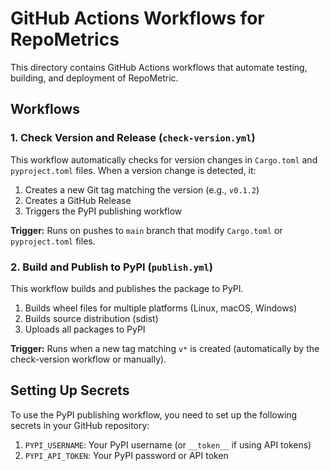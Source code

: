 # GitHub Actions Workflows for RepoMetrics

This directory contains GitHub Actions workflows that automate testing, building, and deployment of RepoMetric.

## Workflows

### 1. Check Version and Release (`check-version.yml`)

This workflow automatically checks for version changes in `Cargo.toml` and `pyproject.toml` files. When a version change is detected, it:

1. Creates a new Git tag matching the version (e.g., `v0.1.2`)
2. Creates a GitHub Release
3. Triggers the PyPI publishing workflow

**Trigger:** Runs on pushes to `main` branch that modify `Cargo.toml` or `pyproject.toml` files.

### 2. Build and Publish to PyPI (`publish.yml`)

This workflow builds and publishes the package to PyPI.

1. Builds wheel files for multiple platforms (Linux, macOS, Windows)
2. Builds source distribution (sdist)
3. Uploads all packages to PyPI

**Trigger:** Runs when a new tag matching `v*` is created (automatically by the check-version workflow or manually).

## Setting Up Secrets

To use the PyPI publishing workflow, you need to set up the following secrets in your GitHub repository:

1. `PYPI_USERNAME`: Your PyPI username (or `__token__` if using API tokens)
2. `PYPI_API_TOKEN`: Your PyPI password or API token


